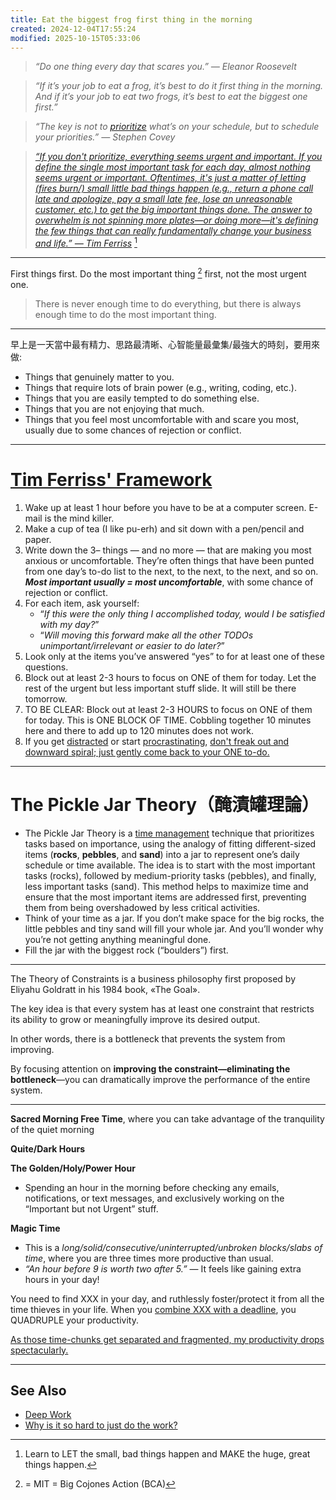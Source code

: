 ```yaml
---
title: Eat the biggest frog first thing in the morning
created: 2024-12-04T17:55:24
modified: 2025-10-15T05:33:06
---
```


> _“Do one thing every day that scares you.” — Eleanor Roosevelt_

> _“If it’s your job to eat a frog, it’s best to do it first thing in the morning. And if it’s your job to eat two frogs, it’s best to eat the biggest one first.”_

> _“The key is not to [prioritize](Prioritization.md) what’s on your schedule, but to schedule your priorities.” — Stephen Covey_

> _[“If you don't prioritize, everything seems urgent and important. If you define the single most important task for each day, almost nothing seems urgent or important. Oftentimes, it's just a matter of letting (fires burn/) small little bad things happen (e.g., return a phone call late and apologize, pay a small late fee, lose an unreasonable customer, etc.) to get the big important things done. The answer to overwhelm is not spinning more plates—or doing more—it's defining the few things that can really fundamentally change your business and life.” — Tim Ferriss](https://x.com/tferriss/status/1674772152589996034)_ [^1]

---

First things first. Do the most important thing [^2] first, not the most urgent one.

> There is never enough time to do everything, but there is always enough time to do the most important thing.

---

早上是一天當中最有精力、思路最清晰、心智能量最彙集/最強大的時刻，要用來做:

* Things that genuinely matter to you.
* Things that require lots of brain power (e.g., writing, coding, etc.).
* Things that you are easily tempted to do something else.
* Things that you are not enjoying that much.
* Things that you feel most uncomfortable with and scare you most, usually due to some chances of rejection or conflict.

---

# [Tim Ferriss' Framework](https://tim.blog/2013/11/03/productivity-hacks/)

1. Wake up at least 1 hour before you have to be at a computer screen. E-mail is the mind killer.
2. Make a cup of tea (I like pu-erh) and sit down with a pen/pencil and paper.
3. Write down the 3– things — and no more — that are making you most anxious or uncomfortable. They’re often things that have been punted from one day’s to-do list to the next, to the next, to the next, and so on. _**Most important usually = most uncomfortable**_, with some chance of rejection or conflict.
4. For each item, ask yourself:
	* “_If this were the only thing I accomplished today, would I be satisfied with my day?_”
	* “_Will moving this forward make all the other TODOs unimportant/irrelevant or easier to do later?_”
5. Look only at the items you’ve answered “yes” to for at least one of these questions.
6. Block out at least 2-3 hours to focus on ONE of them for today. Let the rest of the urgent but less important stuff slide. It will still be there tomorrow.
7. TO BE CLEAR: Block out at least 2-3 HOURS to focus on ONE of them for today. This is ONE BLOCK OF TIME. Cobbling together 10 minutes here and there to add up to 120 minutes does not work.
8. If you get [distracted](being-indistractable-is-superpower.md) or start [procrastinating](procrastination.md), [don't freak out and downward spiral; just gently come back to your ONE to-do.](Self-compassion.md)

---

# The Pickle Jar Theory（醃漬罐理論）

* The Pickle Jar Theory is a [time management](Time%20Management.md) technique that prioritizes tasks based on importance, using the analogy of fitting different-sized items (**rocks**, **pebbles**, and **sand**) into a jar to represent one’s daily schedule or time available. The idea is to start with the most important tasks (rocks), followed by medium-priority tasks (pebbles), and finally, less important tasks (sand). This method helps to maximize time and ensure that the most important items are addressed first, preventing them from being overshadowed by less critical activities.
* Think of your time as a jar. If you don’t make space for the big rocks, the little pebbles and tiny sand will fill your whole jar. And you’ll wonder why you’re not getting anything meaningful done.
* Fill the jar with the biggest rock (“boulders”) first.

---

The Theory of Constraints is a business philosophy first proposed by Eliyahu Goldratt in his 1984 book, «The Goal».

The key idea is that every system has at least one constraint that restricts its ability to grow or meaningfully improve its desired output.

In other words, there is a bottleneck that prevents the system from improving.

By focusing attention on **improving the constraint—eliminating the bottleneck**—you can dramatically improve the performance of the entire system.

---

**Sacred Morning Free Time**, where you can take advantage of the tranquility of the quiet morning

**Quite/Dark Hours**

**The Golden/Holy/Power Hour**

* Spending an hour in the morning before checking any emails, notifications, or text messages, and exclusively working on the “Important but not Urgent” stuff.

**Magic Time**
* This is a _long/solid/consecutive/uninterrupted/unbroken blocks/slabs of time_, where you are three times more productive than usual.
* _“An hour before 9 is worth two after 5.”_ — It feels like gaining extra hours in your day!

You need to find XXX in your day, and ruthlessly foster/protect it from all the time thieves in your life. When you [combine XXX with a deadline](the-parkinsons-law.md), you QUADRUPLE your productivity.

[As those time-chunks get separated and fragmented, my productivity drops spectacularly.](https://www.nealstephenson.com/why-i-am-a-bad-correspondent.html)

---

## See Also

* [Deep Work](deep-work.md)
* [Why is it so hard to just do the work?](why-is-it-so-hard-to-just-do-the-work.md)

[^1]: Learn to LET the small, bad things happen and MAKE the huge, great things happen.
[^2]: = MIT = Big Cojones Action (BCA)
